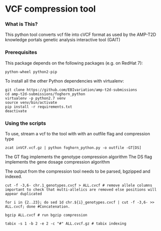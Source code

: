 VCF compression tool 
====================

### What is This?
This python tool converts vcf file into cVCF format as used by the AMP-T2D knowledge portals genetic analysis interactive tool (GAIT)

### Prerequisites
This package depends on the following packages (e.g. on RedHat 7):
```commandline
python-wheel python2-pip
```

To install all the other Python dependencies with virtualenv:
```commandline
git clone https://github.com/EBIvariation/amp-t2d-submissions
cd amp-t2d-submissions/foghorn_python
virtualenv -p python2.7 venv
source venv/bin/activate
pip install -r requirements.txt
deactivate
```

### Using the scripts
To use, stream a vcf to the tool with with an outfile flag and compression type
```commandline
zcat inVCF.vcf.gz | python foghorn_python.py -o outfile -GT[DS]
```

The GT flag implements the genotype compression algorithm 
The DS flag implements the gene dosage compression algorithm

The output from the compression tool needs to be parsed, bgzipped and indexed.

```commandline
cut -f -3,6- chr.1_genotypes.cvcf > ALL.cvcf # remove allele columns important to check that multi-allelics are removed else positions will appear duplicated

for i in {2..23}; do sed 1d chr.${i}_genotypes.cvcf | cut -f -3,6- >> ALL.cvcf; done #Concatenation.

bgzip ALL.cvcf # run bgzip compression

tabix -s 1 -b 2 -e 2 -c "#" ALL.cvcf.gz # tabix indexing

```
